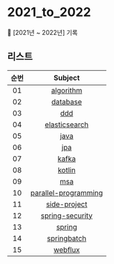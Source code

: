 # 2021_to_2022
📁 [2021년 ~ 2022년] 기록

## 리스트
| 순번 | Subject |
|:-:|:-----:|
| 01 | [algorithm](https://github.com/seohaebada/2021to2022/tree/master/algorithm) |
| 02 | [database](https://github.com/seohaebada/2021to2022/tree/master/database) |
| 03 | [ddd](https://github.com/seohaebada/2021to2022/tree/master/ddd) |
| 04 | [elasticsearch](https://github.com/seohaebada/2021to2022/tree/master/elasticsearch) |
| 05 | [java](https://github.com/seohaebada/2021to2022/tree/master/java) |
| 06 | [jpa](https://github.com/seohaebada/2021to2022/tree/master/jpa) |
| 07 | [kafka](https://github.com/seohaebada/2021to2022/tree/master/kafka) |
| 08 | [kotlin](https://github.com/seohaebada/2021to2022/tree/master/kotlin) |
| 09 | [msa](https://github.com/seohaebada/2021to2022/tree/master/msa) |
| 10 | [parallel-programming](https://github.com/seohaebada/2021to2022/tree/master/parallel-programming) |
| 11 | [side-project](https://github.com/seohaebada/2021to2022/tree/master/side-project) |
| 12 | [spring-security](https://github.com/seohaebada/2021to2022/tree/master/spring-security) |
| 13 | [spring](https://github.com/seohaebada/2021to2022/tree/master/spring) |
| 14 | [springbatch](https://github.com/seohaebada/2021to2022/tree/master/springbatch) |
| 15 | [webflux](https://github.com/seohaebada/2021to2022/tree/master/webflux) |
